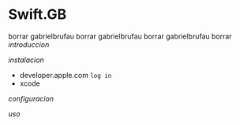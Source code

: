 # Swift.__GB__
borrar gabrielbrufau borrar gabrielbrufau borrar gabrielbrufau borrar
*introduccion*

*instalacion*
- developer.apple.com `log in`
- xcode

*configuracion*

*uso*
